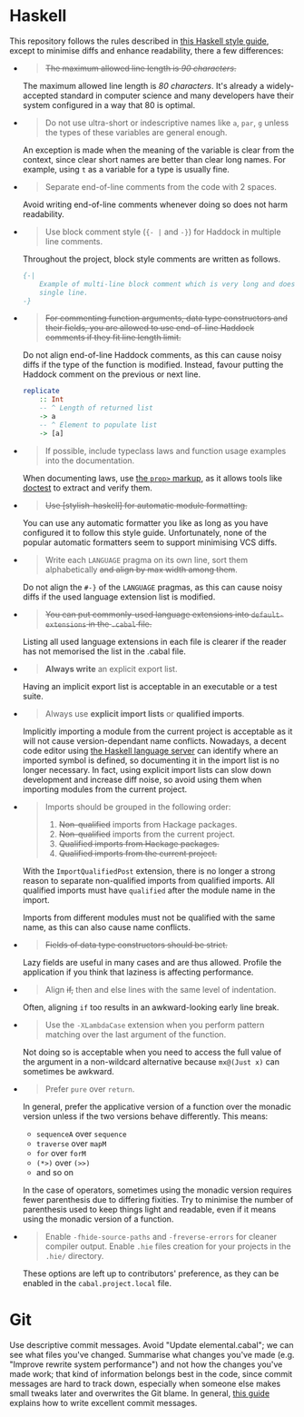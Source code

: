 # Haskell

This repository follows the rules described in [this Haskell style guide](https://kowainik.github.io/posts/2019-02-06-style-guide), except to minimise diffs and enhance readability, there a few differences:

* > ~~The maximum allowed line length is *90 characters*.~~

  The maximum allowed line length is *80 characters*.
  It's already a widely-accepted standard in computer science and many developers have their system configured in a way that 80 is optimal.

* > Do not use ultra-short or indescriptive names like `a`, `par`, `g` unless the types of these variables are general enough.

  An exception is made when the meaning of the variable is clear from the context, since clear short names are better than clear long names. For example, using `t` as a variable for a type is usually fine.

* > Separate end-of-line comments from the code with 2 spaces.

  Avoid writing end-of-line comments whenever doing so does not harm readability.

* > Use block comment style (`{- |` and `-}`) for Haddock in multiple line comments.
  
  Throughout the project, block style comments are written as follows.

  ```haskell
  {-|
      Example of multi-line block comment which is very long and doesn't fit
      single line.
  -}
  ```

* > ~~For commenting function arguments, data type constructors and their fields, you are allowed to use end-of-line Haddock comments if they fit line length limit.~~

  Do not align end-of-line Haddock comments, as this can cause noisy diffs if the type of the function is modified.
  Instead, favour putting the Haddock comment on the previous or next line.

  ```haskell
  replicate
      :: Int
      -- ^ Length of returned list
      -> a
      -- ^ Element to populate list
      -> [a]
  ```

* > If possible, include typeclass laws and function usage examples into the documentation.

  When documenting laws, use [the `prop>` markup](https://www.haskell.org/haddock/doc/html/ch03s08.html#idm140354810771856), as it allows tools like [doctest](https://hackage.haskell.org/package/doctest) to extract and verify them.

* > ~~Use \[stylish-haskell] for automatic module formatting.~~

  You can use any automatic formatter you like as long as you have configured it to follow this style guide.
  Unfortunately, none of the popular automatic formatters seem to support minimising VCS diffs.

* > Write each `LANGUAGE` pragma on its own line, sort them alphabetically ~~and align by max width among them~~.

  Do not align the `#-}` of the `LANGUAGE` pragmas, as this can cause noisy diffs if the used language extension list is modified.

* > ~~You can put commonly-used language extensions into `default-extensions` in the `.cabal` file.~~

  Listing all used language extensions in each file is clearer if the reader has not memorised the list in the .cabal file.

* > **Always write** an explicit export list.

  Having an implicit export list is acceptable in an executable or a test suite.

* > Always use **explicit import lists** or **qualified imports**.

  Implicitly importing a module from the current project is acceptable as it will not cause version-dependant name conflicts.
  Nowadays, a decent code editor using [the Haskell language server](https://github.com/haskell/haskell-language-server) can identify where an imported symbol is defined, so documenting it in the import list is no longer necessary.
  In fact, using explicit import lists can slow down development and increase diff noise, so avoid using them when importing modules from the current project.

* > Imports should be grouped in the following order:
  > 1. ~~Non-qualified~~ imports from Hackage packages.
  > 2. ~~Non-qualified~~ imports from the current project.
  > 3. ~~Qualified imports from Hackage packages.~~
  > 4. ~~Qualified imports from the current project.~~

  With the `ImportQualifiedPost` extension, there is no longer a strong reason to separate non-qualified imports from qualified imports.
  All qualified imports must have `qualified` after the module name in the import.

  Imports from different modules must not be qualified with the same name, as this can also cause name conflicts.

* > ~~Fields of data type constructors should be strict.~~

  Lazy fields are useful in many cases and are thus allowed.
  Profile the application if you think that laziness is affecting performance.

* > Align ~~if,~~ then and else lines with the same level of indentation.

  Often, aligning `if` too results in an awkward-looking early line break.

* > Use the `-XLambdaCase` extension when you perform pattern matching over the last argument of the function.

  Not doing so is acceptable when you need to access the full value of the argument in a non-wildcard alternative because `mx@(Just x)` can sometimes be awkward.

* > Prefer `pure` over `return`.

  In general, prefer the applicative version of a function over the monadic version unless if the two versions behave differently.
  This means:

  * `sequenceA` over `sequence`
  * `traverse` over `mapM`
  * `for` over `forM`
  * `(*>)` over `(>>)`
  * and so on

  In the case of operators, sometimes using the monadic version requires fewer parenthesis due to differing fixities.
  Try to minimise the number of parenthesis used to keep things light and readable, even if it means using the monadic version of a function.

* > Enable `-fhide-source-paths` and `-freverse-errors` for cleaner compiler output.
  > Enable `.hie` files creation for your projects in the `.hie/` directory.

  These options are left up to contributors' preference, as they can be enabled in the `cabal.project.local` file.

# Git

Use descriptive commit messages.
Avoid "Update elemental.cabal"; we can see what files you've changed.
Summarise what changes you've made (e.g. "Improve rewrite system performance") and not how the changes you've made work; that kind of information belongs best in the code, since commit messages are hard to track down, especially when someone else makes small tweaks later and overwrites the Git blame.
In general, [this guide](https://chris.beams.io/posts/git-commit/) explains how to write excellent commit messages.
